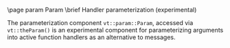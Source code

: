 \page param Param
\brief Handler parameterization (experimental)

The parameterization component `vt::param::Param`, accessed via `vt::theParam()`
is an experimental component for parameterizing arguments into active function
handlers as an alternative to messages.
